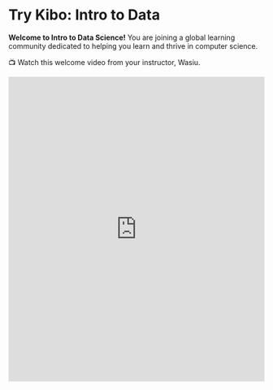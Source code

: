 # Try Kibo: Intro to Data


**Welcome to Intro to Data Science!** You are joining a global learning community dedicated to helping you learn and thrive in computer science. 

<aside>


📺 Watch this welcome video from your instructor, Wasiu.

</aside>

<div style="position: relative; height: 100%; width: 100%;">
    <iframe width="100%" height="600" src="https://www.youtube.com/embed/j4ilyAbjjkvsF4" title="Welcome to the web foundation course" frameborder="0" allow="accelerometer; autoplay; clipboard-write; encrypted-media; gyroscope; picture-in-picture" allowfullscreen></iframe>
</div>

### Course Description
Data science is applicable to a myriad of professions, and analyzing large amounts of data is a common application of computer science. This course empowers students to analyze data, and produce data-driven insights. It covers the foundational suite of concepts needed to solve data problems, including preparation (collection and processing), presentation (information visualization), and analysis (machine learning).

Data analysis requires acquiring and cleaning data from various sources including the web, APIs, and databases. Students learn techniques for summarizing and exploring data with tools like spreadsheets, jupyter notebook, and Python. They also learn to create data visualizations, and practice communication with data. Finally, students are introduced to machine learning techniques of prediction and classification, which will prepare them for advanced study of data science.

Throughout the course, students will work with real datasets and attempt to answer questions relevant to real-life problems.

### Course Objectives
At the end of the course, student will
- Understand the basics of data science, its relevance in the current business environment and its applications in solving real-world problems.
- Learn various data collection and cleaning techniques, and tools.
- Learn how to visualize and analyze data to generate insights that drive business decisions.
- Understand the basic concepts of machine learning and how to apply them to real-world problems.

### Weekly Topics
- Intro to Data Science
- Data Collection and Cleaning
- Data Visualization and Insight
- Intro to Machine Learning

### Completing your lessons

This page will include all the lessons for the class. Each week, {{instructor_name}} will add new lessons and assignments for you to work on. 
Bookmark this page to find all of your lessons: [add link here]()

To find lessons, click the Table of Contents (three horizontal lines) on the top left corner of the page. You can also click the arrows to navigate to the next lesson. 

<aside>


📺 Watch this lesson navigation walkthrough video from Emmy, one of your community managers

</aside>

<!-- Emmy or instructo to record navigation walk-through video -->
<div style="position: relative; height: 100%; width: 100%;">
    <iframe width="100%" height="600" src="https://www.youtube.com/embed/_lvfgghhht5x4lXE" title="Lesson Page Walkthrough" frameborder="0" allow="accelerometer; autoplay; clipboard-write; encrypted-media; gyroscope; picture-in-picture" allowfullscreen></iframe>
</div>


### Instructor
<!-- Instrustor name should be changed -->
<aside>

- John Doe
- Email: john.doe@kibo.school

</aside>

### Meeting Times
Note: all times are shown in UTC.

- 
- 


<!-- This page should include:
- Tools -->


Copyright © 2022 Kibo, Inc. All Rights Reserved.


